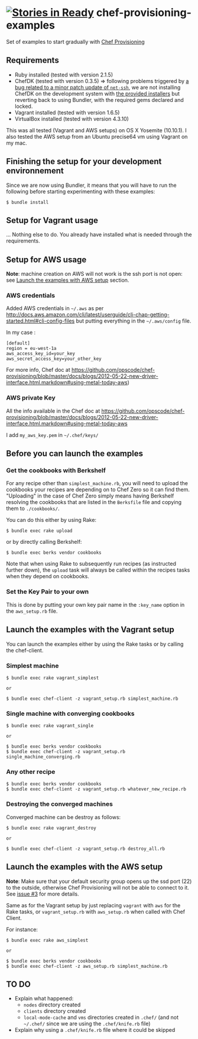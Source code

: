 [![Stories in Ready](https://badge.waffle.io/esciara/chef-provisioning-examples.png?label=ready&title=Ready)](https://waffle.io/esciara/chef-provisioning-examples)
chef-provisioning-examples
==========================

Set of examples to start gradually with [Chef Provisioning](https://github.com/opscode/chef-provisioning)

## Requirements

* Ruby installed (tested with version 2.1.5)
* ChefDK (tested with version 0.3.5) => following problems triggered by [a bug related to a minor patch update of `net-ssh`](https://github.com/opscode/chef-provisioning/issues/263), we are not installing ChefDK on the development system with [the provided installers](https://downloads.chef.io/chef-dk/) but reverting back to using Bundler, with the required gems declared and locked.
* Vagrant installed (tested with version 1.6.5)
* VirtualBox installed (tested with version 4.3.10)

This was all tested (Vagrant and AWS setups) on OS X Yosemite (10.10.1). I also tested the AWS setup from an Ubuntu precise64 vm using Vagrant on my mac.

## Finishing the setup for your development environnement

Since we are now using Bundler, it means that you will have to run the following before starting experimenting with these examples:
```
$ bundle install
```

## Setup for Vagrant usage

... Nothing else to do. You already have installed what is needed through the requirements.

## Setup for AWS usage

**Note**: machine creation on AWS will not work is the ssh port is not open: see [Launch the examples with AWS setup](#launch-the-examples-with-aws-setup) section.

### AWS credentials

Added AWS credentials in `~/.aws` as per http://docs.aws.amazon.com/cli/latest/userguide/cli-chap-getting-started.html#cli-config-files but putting everything in the `~/.aws/config` file.

In my case :

```
[default]
region = eu-west-1a
aws_access_key_id=your_key
aws_secret_access_key=your_other_key
```

For more info, Chef doc at https://github.com/opscode/chef-provisioning/blob/master/docs/blogs/2012-05-22-new-driver-interface.html.markdown#using-metal-today-aws)

### AWS private Key

All the info available in the Chef doc at https://github.com/opscode/chef-provisioning/blob/master/docs/blogs/2012-05-22-new-driver-interface.html.markdown#using-metal-today-aws

I add `my_aws_key.pem` in `~/.chef/keys/`

## Before you can launch the examples

### Get the cookbooks with Berkshelf

For any recipe other than `simplest_machine.rb`, you will need to upload the cookbooks your recipes are depending on to Chef Zero so it can find them. "Uploading" in the case of Chef Zero simply means having Berkshelf resolving the cookbooks that are listed in the `Berksfile` file and copying them to `./cookbooks/`.

You can do this either by using Rake:

`$ bundle exec rake upload`

or by directly calling Berkshelf:

`$ bundle exec berks vendor cookbooks`

Note that when using Rake to subsequently run recipes (as instructed further down), the `upload` task will always be called within the recipes tasks when they depend on cookbooks.

### Set the Key Pair to your own

This is done by putting your own key pair name in the `:key_name` option in the `aws_setup.rb` file.

## Launch the examples with the Vagrant setup 

You can launch the examples either by using the Rake tasks or by calling the chef-client.

### Simplest machine

```
$ bundle exec rake vagrant_simplest

or

$ bundle exec chef-client -z vagrant_setup.rb simplest_machine.rb
```
### Single machine with converging cookbooks

```
$ bundle exec rake vagrant_single

or

$ bundle exec berks vendor cookbooks
$ bundle exec chef-client -z vagrant_setup.rb single_machine_converging.rb
```

### Any other recipe

```
$ bundle exec berks vendor cookbooks
$ bundle exec chef-client -z vagrant_setup.rb whatever_new_recipe.rb
```

### Destroying the converged machines
Converged machine can be destroy as follows:

```
$ bundle exec rake vagrant_destroy

or

$ bundle exec chef-client -z vagrant_setup.rb destroy_all.rb
```

## Launch the examples with the AWS setup 

**Note**: Make sure that your default security group opens up the ssd port (22) to the outside, otherwise Chef Provisioning will not be able to connect to it. See [issue #3](https://github.com/esciara/chef-provisioning-examples/issues/3) for more details.

Same as for the Vagrant setup by just replacing `vagrant` with `aws` for the Rake tasks, or `vagrant_setup.rb` with `aws_setup.rb` when called with Chef Client.

For instance:

```
$ bundle exec rake aws_simplest

or

$ bundle exec berks vendor cookbooks
$ bundle exec chef-client -z aws_setup.rb simplest_machine.rb
```

## TO DO

* Explain what happened: 
  * `nodes` directory created
  * `clients` directory created
  * `local-mode-cache` and `vms` directories created in `.chef/` (and not `~/.chef/` since we are using the `.chef/knife.rb` file)
* Explain why using a `.chef/knife.rb` file where it could be skipped
